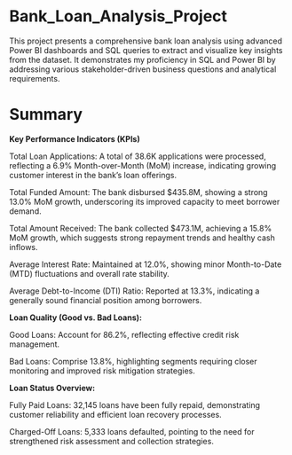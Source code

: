 # Bank_Loan_Analysis_Project
This project presents a comprehensive bank loan analysis using advanced Power BI dashboards and SQL queries to extract and visualize key insights from the dataset. It demonstrates my proficiency in SQL and Power BI by addressing various stakeholder-driven business questions and analytical requirements.
# Summary
**Key Performance Indicators (KPIs)**

Total Loan Applications: A total of 38.6K applications were processed, reflecting a 6.9% Month-over-Month (MoM) increase, indicating growing customer interest in the bank’s loan offerings.

Total Funded Amount: The bank disbursed $435.8M, showing a strong 13.0% MoM growth, underscoring its improved capacity to meet borrower demand.

Total Amount Received: The bank collected $473.1M, achieving a 15.8% MoM growth, which suggests strong repayment trends and healthy cash inflows.

Average Interest Rate: Maintained at 12.0%, showing minor Month-to-Date (MTD) fluctuations and overall rate stability.

Average Debt-to-Income (DTI) Ratio: Reported at 13.3%, indicating a generally sound financial position among borrowers.

**Loan Quality (Good vs. Bad Loans):**

Good Loans: Account for 86.2%, reflecting effective credit risk management.

Bad Loans: Comprise 13.8%, highlighting segments requiring closer monitoring and improved risk mitigation strategies.

**Loan Status Overview:**

Fully Paid Loans: 32,145 loans have been fully repaid, demonstrating customer reliability and efficient loan recovery processes.

Charged-Off Loans: 5,333 loans defaulted, pointing to the need for strengthened risk assessment and collection strategies.
